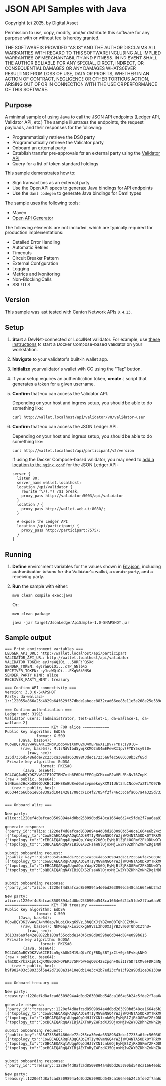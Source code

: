 # JSON API Samples with Java

Copyright (c) 2025, by Digital Asset

Permission to use, copy, modify, and/or distribute this software for any purpose
with or without fee is hereby granted.

THE SOFTWARE IS PROVIDED "AS IS" AND THE AUTHOR DISCLAIMS ALL WARRANTIES WITH REGARD TO
THIS SOFTWARE INCLUDING ALL IMPLIED WARRANTIES OF MERCHANTABILITY AND FITNESS.
IN NO EVENT SHALL THE AUTHOR BE LIABLE FOR ANY SPECIAL, DIRECT, INDIRECT, OR
CONSEQUENTIAL DAMAGES OR ANY DAMAGES WHATSOEVER RESULTING FROM LOSS OF USE,
DATA OR PROFITS, WHETHER IN AN ACTION OF CONTRACT, NEGLIGENCE OR OTHER TORTIOUS ACTION,
ARISING OUT OF OR IN CONNECTION WITH THE USE OR PERFORMANCE OF THIS SOFTWARE.

## Purpose

A minimal sample of using Java to call the JSON API endpoints (Ledger API, Validator API, etc.)
The sample illustrates the endpoints, the request payloads, and their responses for the following:

* Programmatically retrieve the DSO party
* Programmatically retrieve the Validator party
* Onboard an external party
* Establish transfer pre-approvals for an external party using the [Validator API](https://docs.dev.sync.global/app_dev/validator_api/index.html#external-signing-api)
* Query for a list of token standard holdings

This sample demonstrates how to:

* Sign transactions as an external party
* Use the Open API specs to generate Java bindings for API endpoints
* Use the `daml codegen` to generate Java bindings for Daml types

The sample uses the following tools:

* Maven
* [Open API Generator](https://openapi-generator.tech/docs/generators/java)

The following elements are not included,
which are typically required for production implementations:

* Detailed Error Handling
* Automatic Retries
* Timeouts
* Circuit Breaker Pattern
* External Configuration
* Logging
* Metrics and Monitoring
* Non-Blocking Calls
* SSL/TLS

## Version

This sample was last tested with Canton Network APIs `0.4.13`.

## Setup

1. **Start** a DevNet-connected or LocalNet validator.
   For example, use [these instructions](https://docs.dev.sync.global/validator_operator/validator_compose.html)
   to start a Docker Compose-based validator on your workstation.
2. **Navigate** to your validator's built-in wallet app.
3. **Initialize** your validator's wallet with CC using the "Tap" button.
4. If your setup requires an authentication token, **create** a script that generates a token for a given username.
5. **Confirm** that you can access the Validator API.

    Depending on your host and ingress setup, you should be able to do something like:
    
    ```
    curl http://wallet.localhost/api/validator/v0/validator-user
    ```

6. **Confirm** that you can access the JSON Ledger API.

   Depending on your host and ingress setup, you should be able to do something like:
   
   ```
   curl http://wallet.localhost/api/participant/v2/version
   ```

   If using the Docker Compose-based validator, you may need to
   [add a location to the `nginx.conf`](https://docs.dev.sync.global/app_dev/ledger_api/index.html#comments) for the JSON Ledger API:
   
    ```
    server {
      listen 80;
      server_name wallet.localhost;
      location /api/validator {
        rewrite ^\/(.*) /$1 break;
        proxy_pass http://validator:5003/api/validator;
      }
      location / {
        proxy_pass http://wallet-web-ui:8080/;
      }

      # expose the Ledger API
      location /api/participant/ {
        proxy_pass http://participant:7575/;
      }
    }
    ```

## Running

1. **Define** environment variables for the values shown in
   [Env.json](./JsonLedgerApiSample/src/main/java/com/example/Env.java),
   including authentication tokens for the Validator's wallet,
   a sender party, and a receiving party.

2. **Run** the sample with either:

    ```
    mvn clean compile exec:java
    ```

    Or:

    ```
    mvn clean package

    java -jar target/JsonLedgerApiSample-1.0-SNAPSHOT.jar
    ```

## Sample output

```
=== Print environment variables ===
LEDGER_API_URL: http://wallet.localhost/api/participant
VALIDATOR_API_URL: http://wallet.localhost/api/validator
VALIDATOR_TOKEN: eyJraWQiOi...5URFjPQSXd
SENDER_TOKEN: eyJraWQiOi...cTP_GNl6KG
RECEIVER_TOKEN: eyJraWQiOi...EKqV6kPNSd
SENDER_PARTY_HINT: alice
RECEIVER_PARTY_HINT: treasury

=== Confirm API connectivity ===
Version: 3.3.0-SNAPSHOT
Party: da-wallace-1::122055a866a25d4829b64f629f37dbde2abecc8832cad66ee85e11e5e268e25e539d

=== Confirm authentication ===
Ledger end: 31913
Validator users: [administrator, test-wallet-1, da-wallace-1, da-wallace-2]
==================== KEY FOR alice ============
Public key algorithm: EdDSA
              format: X.509
      (Java, base64): MCowBQYDK2VwAyEAMl1zNdVIbd5ywjXKMO2mU4mEPewXI1pv7FYDY5sy9l0=
       (raw, base64): Ml1zNdVIbd5ywjXKMO2mU4mEPewXI1pv7FYDY5sy9l0=
          (raw, hex): 325d7335d5486dde72c235ca30eda65389843dec17235a6fec5603639b32f65d
 Private key algorithm: EdDSA
                format: PKCS#8
        (Java, base64): MC4CAQAwBQYDK2VwBCIEIOZTRMZmth6F6DktEEFCgXCMxxxPJwVPL3RsNs76ZnpK
(raw + public, base64): 5lNExma2HoXoOS0QQUKBcIzHHE8nBU8vdGw2zvpmekoyXXM11Uht3nLCNcow7aZTiYQ97BcjWm/sVgNjmzL2XQ==
   (raw + public, hex): e65344c666b61e85e8392d10414281708cc71c4f27054f2f746c36cefa667a4a325d7335d5486dde72c235ca30eda65389843dec17235a6fec5603639b32f65d


=== Onboard alice ===

New party: alice::1220ef4d8afcad8509894a4d0bd263090bd548ca1664e6b24c5fde2f7aa6aa937475

generate response: {"party_id":"alice::1220ef4d8afcad8509894a4d0bd263090bd548ca1664e6b24c5fde2f7aa6aa937475","topology_txs":[{"topology_tx":"CowBCAEQARqFAQqCAQpEMTIyMGVmNGQ4YWZjYWQ4NTA5ODk0YTRkMGJkMjYzMDkwYmQ1NDhjYTE2NjRlNmIyNGM1ZmRlMmY3YWE2YWE5Mzc0NzUSOBAEGiwwKjAFBgMrZXADIQAyXXM11Uht3nLCNcow7aZTiYQ97BcjWm/sVgNjmzL2XSoEAQMEBTABIgAQHg\u003d\u003d","hash":"1220bf5802095ddc7ef003c0585fa7a2c9a751d116f8d6aefad2c428119642519aa8"},{"topology_tx":"CrEBCAEQARqqAUqnAQpLYWxpY2U6OjEyMjBlZjRkOGFmY2FkODUwOTg5NGE0ZDBiZDI2MzA5MGJkNTQ4Y2ExNjY0ZTZiMjRjNWZkZTJmN2FhNmFhOTM3NDc1EAEaVgpSZGEtd2FsbGFjZS0xOjoxMjIwNTVhODY2YTI1ZDQ4MjliNjRmNjI5ZjM3ZGJkZTJhYmVjYzg4MzJjYWQ2NmVlODVlMTFlNWUyNjhlMjVlNTM5ZBACEB4\u003d","hash":"12206c37653e6a2a4b18df54fd074433e6a2be201e4625d6ab0681dbb6c7192b7fda"},{"topology_tx":"CpQBCAEQARqNAYIBiQEKS2FsaWNlOjoxMjIwZWY0ZDhhZmNhZDg1MDk4OTRhNGQwYmQyNjMwOTBiZDU0OGNhMTY2NGU2YjI0YzVmZGUyZjdhYTZhYTkzNzQ3NRgBIjgQBBosMCowBQYDK2VwAyEAMl1zNdVIbd5ywjXKMO2mU4mEPewXI1pv7FYDY5sy9l0qBAEDBAUwARAe","hash":"1220a6650f2521992c025c007f373e7881cb39380457f879c9497dfa3a347233cd70"}]}

submit onboarding request: {"public_key":"325d7335d5486dde72c235ca30eda65389843dec17235a6fec5603639b32f65d","signed_topology_txs":[{"topology_tx":"CowBCAEQARqFAQqCAQpEMTIyMGVmNGQ4YWZjYWQ4NTA5ODk0YTRkMGJkMjYzMDkwYmQ1NDhjYTE2NjRlNmIyNGM1ZmRlMmY3YWE2YWE5Mzc0NzUSOBAEGiwwKjAFBgMrZXADIQAyXXM11Uht3nLCNcow7aZTiYQ97BcjWm/sVgNjmzL2XSoEAQMEBTABIgAQHg\u003d\u003d","signed_hash":"2e8ce50d4ddd43c20f1d53c25a2d53909ebdfc3c232995151313d021fe290ce1a973d25323d7a72d9b735e5d2dcb061794b31c2afa42eada76d5f0d931469104"},{"topology_tx":"CrEBCAEQARqqAUqnAQpLYWxpY2U6OjEyMjBlZjRkOGFmY2FkODUwOTg5NGE0ZDBiZDI2MzA5MGJkNTQ4Y2ExNjY0ZTZiMjRjNWZkZTJmN2FhNmFhOTM3NDc1EAEaVgpSZGEtd2FsbGFjZS0xOjoxMjIwNTVhODY2YTI1ZDQ4MjliNjRmNjI5ZjM3ZGJkZTJhYmVjYzg4MzJjYWQ2NmVlODVlMTFlNWUyNjhlMjVlNTM5ZBACEB4\u003d","signed_hash":"5444289e5a81b1ff561f06d35dcbf0146fb96aafdfdc42a3085e81e65540b85673aa5de9224d307c30fcf994f7045f06b17b841966aa6ae1f6d49bf4d44b4304"},{"topology_tx":"CpQBCAEQARqNAYIBiQEKS2FsaWNlOjoxMjIwZWY0ZDhhZmNhZDg1MDk4OTRhNGQwYmQyNjMwOTBiZDU0OGNhMTY2NGU2YjI0YzVmZGUyZjdhYTZhYTkzNzQ3NRgBIjgQBBosMCowBQYDK2VwAyEAMl1zNdVIbd5ywjXKMO2mU4mEPewXI1pv7FYDY5sy9l0qBAEDBAUwARAe","signed_hash":"4644417bb34c6b65bf90c6f30b89a3b5a40fe475cc8afa9594561a2c71d058c55f3cfe93fef0987a76d7299518d0756498103e804ed2a6eadff7b78ad2df4107"}]}


submit onboarding response: {"party_id":"alice::1220ef4d8afcad8509894a4d0bd263090bd548ca1664e6b24c5fde2f7aa6aa937475"}

New party: alice::1220ef4d8afcad8509894a4d0bd263090bd548ca1664e6b24c5fde2f7aa6aa937475
==================== KEY FOR treasury ============
Public key algorithm: EdDSA
              format: X.509
      (Java, base64): MCowBQYDK2VwAyEANhM6ap/kLoiCKxg69VzL3hQ0XJjYBZvm00TQhOCZthU=
       (raw, base64): NhM6ap/kLoiCKxg69VzL3hQ0XJjYBZvm00TQhOCZthU=
          (raw, hex): 36133a6a9fe42e88822b183af55ccbde14345c98d8059be6d344d084e099b615
 Private key algorithm: EdDSA
                format: PKCS#8
        (Java, base64): MC4CAQAwBQYDK2VwBCIEILn5gkA8WJM19aQtcYCjFBDg3BTjxCt+0jz6FvkqkNHO
(raw + public, base64): ufmCQDxYkzX1pC1xgKMUEODcFOPEK37SPPoW+SqQ0c42Ezpqn+QuiIIrGDr1XMveFDRcmNgFm+bTRNCE4Jm2FQ==
   (raw + public, hex): b9f982403c589335f5a42d7180a31410e0dc14e3c42b7ed23cfa16f92a90d1ce36133a6a9fe42e88822b183af55ccbde14345c98d8059be6d344d084e099b615


=== Onboard treasury ===

New party: treasury::1220ef4d8afcad8509894a4d0bd263090bd548ca1664e6b24c5fde2f7aa6aa937475

generate response: {"party_id":"treasury::1220ef4d8afcad8509894a4d0bd263090bd548ca1664e6b24c5fde2f7aa6aa937475","topology_txs":[{"topology_tx":"CowBCAEQARqFAQqCAQpEMTIyMGVmNGQ4YWZjYWQ4NTA5ODk0YTRkMGJkMjYzMDkwYmQ1NDhjYTE2NjRlNmIyNGM1ZmRlMmY3YWE2YWE5Mzc0NzUSOBAEGiwwKjAFBgMrZXADIQAyXXM11Uht3nLCNcow7aZTiYQ97BcjWm/sVgNjmzL2XSoEAQMEBTABIgAQHg\u003d\u003d","hash":"1220bf5802095ddc7ef003c0585fa7a2c9a751d116f8d6aefad2c428119642519aa8"},{"topology_tx":"CrQBCAEQARqtAUqqAQpOdHJlYXN1cnk6OjEyMjBlZjRkOGFmY2FkODUwOTg5NGE0ZDBiZDI2MzA5MGJkNTQ4Y2ExNjY0ZTZiMjRjNWZkZTJmN2FhNmFhOTM3NDc1EAEaVgpSZGEtd2FsbGFjZS0xOjoxMjIwNTVhODY2YTI1ZDQ4MjliNjRmNjI5ZjM3ZGJkZTJhYmVjYzg4MzJjYWQ2NmVlODVlMTFlNWUyNjhlMjVlNTM5ZBACEB4\u003d","hash":"1220723032210563c7a20800735fa7d0f53563a698faf05520cf0ec52df12f43adce"},{"topology_tx":"CpcBCAEQARqQAYIBjAEKTnRyZWFzdXJ5OjoxMjIwZWY0ZDhhZmNhZDg1MDk4OTRhNGQwYmQyNjMwOTBiZDU0OGNhMTY2NGU2YjI0YzVmZGUyZjdhYTZhYTkzNzQ3NRgBIjgQBBosMCowBQYDK2VwAyEAMl1zNdVIbd5ywjXKMO2mU4mEPewXI1pv7FYDY5sy9l0qBAEDBAUwARAe","hash":"1220aea960b3d0099f72924e197d0ed2d2a251115f218b204f78931deed7be302047"}]}

submit onboarding request: {"public_key":"325d7335d5486dde72c235ca30eda65389843dec17235a6fec5603639b32f65d","signed_topology_txs":[{"topology_tx":"CowBCAEQARqFAQqCAQpEMTIyMGVmNGQ4YWZjYWQ4NTA5ODk0YTRkMGJkMjYzMDkwYmQ1NDhjYTE2NjRlNmIyNGM1ZmRlMmY3YWE2YWE5Mzc0NzUSOBAEGiwwKjAFBgMrZXADIQAyXXM11Uht3nLCNcow7aZTiYQ97BcjWm/sVgNjmzL2XSoEAQMEBTABIgAQHg\u003d\u003d","signed_hash":"2e8ce50d4ddd43c20f1d53c25a2d53909ebdfc3c232995151313d021fe290ce1a973d25323d7a72d9b735e5d2dcb061794b31c2afa42eada76d5f0d931469104"},{"topology_tx":"CrQBCAEQARqtAUqqAQpOdHJlYXN1cnk6OjEyMjBlZjRkOGFmY2FkODUwOTg5NGE0ZDBiZDI2MzA5MGJkNTQ4Y2ExNjY0ZTZiMjRjNWZkZTJmN2FhNmFhOTM3NDc1EAEaVgpSZGEtd2FsbGFjZS0xOjoxMjIwNTVhODY2YTI1ZDQ4MjliNjRmNjI5ZjM3ZGJkZTJhYmVjYzg4MzJjYWQ2NmVlODVlMTFlNWUyNjhlMjVlNTM5ZBACEB4\u003d","signed_hash":"15d3eba447cdcafff61bc7216741215b305d29b625a605266e9e1068f3583f2c55f56eb86de6c63e0a0b6b40007977c29f9a810ac2a5b914920c12e9467a5700"},{"topology_tx":"CpcBCAEQARqQAYIBjAEKTnRyZWFzdXJ5OjoxMjIwZWY0ZDhhZmNhZDg1MDk4OTRhNGQwYmQyNjMwOTBiZDU0OGNhMTY2NGU2YjI0YzVmZGUyZjdhYTZhYTkzNzQ3NRgBIjgQBBosMCowBQYDK2VwAyEAMl1zNdVIbd5ywjXKMO2mU4mEPewXI1pv7FYDY5sy9l0qBAEDBAUwARAe","signed_hash":"bb620ee9e24d1787e34771da5581baeb69ec3ce7392a4b7134c91b531b66d8d3cbfea697bce4cc66519a1024ee21f1706fda77b1cf35169bbd808199c8fabf0e"}]}


submit onboarding response: {"party_id":"treasury::1220ef4d8afcad8509894a4d0bd263090bd548ca1664e6b24c5fde2f7aa6aa937475"}

New party: treasury::1220ef4d8afcad8509894a4d0bd263090bd548ca1664e6b24c5fde2f7aa6aa937475

```
